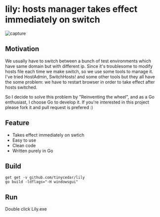 # lily: hosts manager takes effect immediately on switch

![capture](https://cloud.githubusercontent.com/assets/8019222/18225305/4a399b78-7222-11e6-8e1e-9e0037c63d2b.PNG)

## Motivation
We usually have to switch between a bunch of test environments which have same domain but with different ip.
Since it's troublesome to modify hosts file each time we make switch, so we use some tools to manage it.
I've tried HostAdmin, SwitchHosts! and some other tools but they all have the some problem: we have to restart
browser in order to take effect after hosts switched.

So I decide to solve this problem by "Reinventing the wheel", and as a Go enthusiast, I choose Go to develop it.
If you're interested in this project please fork it and pull request is prefered :)

## Feature
* Takes effect immediately on swtich
* Easy to use
* Clean code
* Written purely in Go

## Build
```
get get -v github.com/tinycedar/lily
go build -ldflags="-H windowsgui"
```

## Run
Double click Lily.exe
